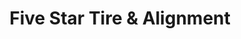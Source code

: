 ---
title: "Five Star Tire & Alignment"
url: /athens/five-star-tire-und-alignment/
shop: Autowerkstatt
---